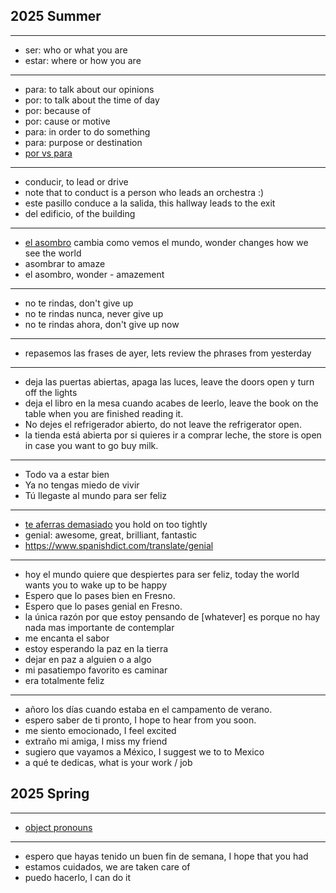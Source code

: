 
## 2025 Summer

---
- ser: who or what you are
- estar: where or how you are
---
- para: to talk about our opinions
- por: to talk about the time of day
- por: because of
- por: cause or motive
- para: in order to do something
- para: purpose or destination
- [por vs para](./../grammar/porpara.md)
---

- conducir, to lead or drive
- note that to conduct is a person who leads an orchestra :)
- este pasillo conduce a la salida, this hallway leads to the exit
- del edificio, of the building

---

- [el asombro](https://www.youtube.com/watch?v=-WASV3r38Y4) cambia como vemos el mundo, wonder changes how we see the world
- asombrar to amaze
- el asombro, wonder - amazement

---

- no te rindas, don't give up
- no te rindas nunca, never give up
- no te rindas ahora, don't give up now

---

- repasemos las frases de ayer, lets review the phrases from yesterday

---

- deja las puertas abiertas, apaga las luces, leave the doors open y turn off the lights
- deja el libro en la mesa cuando acabes de leerlo, leave the book on the table when you are finished reading it.
- No dejes el refrigerador abierto, do not leave the refrigerator open.
- la tienda está abierta por si quieres ir a comprar leche, the store is open in case you want to go buy milk.

---

- Todo va a estar bien
- Ya no tengas miedo de vivir
- Tú llegaste al mundo para ser feliz

---
- [te aferras demasiado](./life.md) you hold on too tightly
- genial: awesome, great, brilliant, fantastic
- https://www.spanishdict.com/translate/genial

---

- hoy el mundo quiere que despiertes para ser feliz, today the world wants you to wake up to be happy
- Espero que lo pases bien en Fresno.
- Espero que lo pases genial en Fresno.
- la única razón por que estoy pensando de [whatever] es porque no hay nada mas importante de contemplar
- me encanta el sabor
- estoy esperando la paz en la tierra
- dejar en paz a alguien o a algo
- mi pasatiempo favorito es caminar
- era totalmente feliz

---

- añoro los días cuando estaba en el campamento de verano.
- espero saber de ti pronto, I hope to hear from you soon.
- me siento emocionado, I feel excited
- extraño mi amiga, I miss my friend
- sugiero que vayamos a México, I suggest we to to Mexico
- a qué te dedicas, what is your work / job

## 2025 Spring

---
- [object pronouns](./../grammar/object-pronouns.md)
---

- espero que hayas tenido un buen fin de semana, I hope that you had
- estamos cuidados, we are taken care of
- puedo hacerlo, I can do it
